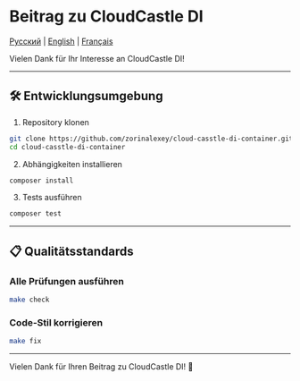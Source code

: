 # Beitrag zu CloudCastle DI

[Русский](CONTRIBUTING.md) | [English](CONTRIBUTING.en.md) | [Français](CONTRIBUTING.fr.md)

Vielen Dank für Ihr Interesse an CloudCastle DI!

---

## 🛠️ Entwicklungsumgebung

1. Repository klonen
```bash
git clone https://github.com/zorinalexey/cloud-casstle-di-container.git
cd cloud-casstle-di-container
```

2. Abhängigkeiten installieren
```bash
composer install
```

3. Tests ausführen
```bash
composer test
```

---

## 📋 Qualitätsstandards

### Alle Prüfungen ausführen

```bash
make check
```

### Code-Stil korrigieren

```bash
make fix
```

---

Vielen Dank für Ihren Beitrag zu CloudCastle DI! 🎉
